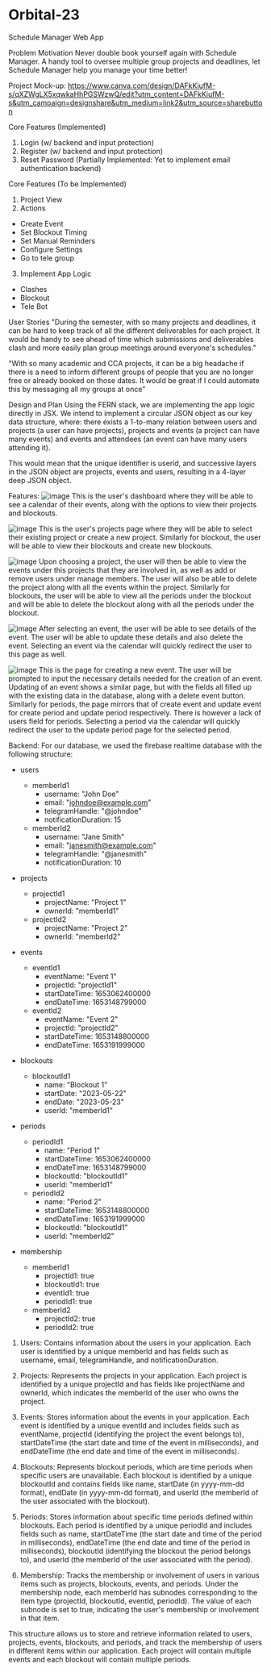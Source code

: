 # Orbital-23
Schedule Manager Web App

Problem Motivation
Never double book yourself again with Schedule Manager. A handy tool to oversee multiple group projects and deadlines, 
let Schedule Manager help you manage your time better! 

Project Mock-up:
https://www.canva.com/design/DAFkKiufM-s/qXZWgLX5xqwkaHhPGSWzwQ/edit?utm_content=DAFkKiufM-s&utm_campaign=designshare&utm_medium=link2&utm_source=sharebutton

Core Features (Implemented)
1. Login (w/ backend and input protection)
2. Register (w/ backend and input protection)
3. Reset Password (Partially Implemented: Yet to implement email authentication backend)

Core Features (To be Implemented)
1. Project View
2. Actions
- Create Event
- Set Blockout Timing
- Set Manual Reminders
- Configure Settings
- Go to tele group
3. Implement App Logic
- Clashes
- Blockout
- Tele Bot

User Stories
"During the semester, with so many projects and deadlines, it can be hard to keep track of all the different deliverables for each project.
It would be handy to see ahead of time which submissions and deliverables clash and more easily plan group meetings around everyone's schedules."

"With so many academic and CCA projects, it can be a big headache if there is a need to inform different groups of people that you are no longer
free or already booked on those dates. It would be great if I could automate this by messaging all my groups at once"

Design and Plan
Using the FERN stack, we are implementing the app logic directly in JSX. We intend to implement a circular JSON object as our key data structure, where:
there exists a 1-to-many relation between users and projects (a user can have projects), projects and events (a project can have many events) and events and
attendees (an event can have many users attending it).

This would mean that the unique identifier is userid, and successive layers in the JSON object are projects, events and users, resulting in a 4-layer deep JSON
object.

Features:
![image](https://github.com/jinyuan0425/Orbital-23/assets/108602250/50f5d0df-2a2b-45e3-8681-ad52e55de6bb)
This is the user's dashboard where they will be able to see a calendar of their events, along with the options to view their projects and blockouts.

![image](https://github.com/jinyuan0425/Orbital-23/assets/108602250/5f2dd1d2-3f3d-471a-9def-4fd78b072275)
This is the user's projects page where they will be able to select their existing project or create a new project.
Similarly for blockout, the user will be able to view their blockouts and create new blockouts.

![image](https://github.com/jinyuan0425/Orbital-23/assets/108602250/7e19de80-b8da-445f-a950-45f3a5ddbc8b)
Upon choosing a project, the user will then be able to view the events under this projects that they are involved in, as well as add or remove users under manage members. The user will also be able to delete the project along with all the events within the project.
Similarly for blockouts, the user will be able to view all the periods under the blockout and will be able to delete the blockout along with all the periods under the blockout.

![image](https://github.com/jinyuan0425/Orbital-23/assets/108602250/1dafd8cd-5c66-4830-b89b-d89c98e73d89)
After selecting an event, the user will be able to see details of the event. The user will be able to update these details and also delete the event.
Selecting an event via the calendar will quickly redirect the user to this page as well.

![image](https://github.com/jinyuan0425/Orbital-23/assets/108602250/d1defbc5-950b-4ce8-8bd1-91618832134a)
This is the page for creating a new event. The user will be prompted to input the necessary details needed for the creation of an event. Updating of an event shows a similar page, but with the fields all filled up with the existing data in the database, along with a delete event button.
Similarly for periods, the page mirrors that of create event and update event for create period and update period respectively. There is however a lack of users field for periods.
Selecting a period via the calendar will quickly redirect the user to the update period page for the selected period.



Backend:
For our database, we used the firebase realtime database with the following structure:
- users
  - memberId1
    - username: "John Doe"
    - email: "johndoe@example.com"
    - telegramHandle: "@johndoe"
    - notificationDuration: 15
  - memberId2
    - username: "Jane Smith"
    - email: "janesmith@example.com"
    - telegramHandle: "@janesmith"
    - notificationDuration: 10

- projects
  - projectId1
    - projectName: "Project 1"
    - ownerId: "memberId1"
  - projectId2
    - projectName: "Project 2"
    - ownerId: "memberId2"

- events
  - eventId1
    - eventName: "Event 1"
    - projectId: "projectId1"
    - startDateTime: 1653062400000
    - endDateTime: 1653148799000
  - eventId2
    - eventName: "Event 2"
    - projectId: "projectId2"
    - startDateTime: 1653148800000
    - endDateTime: 1653191999000

- blockouts
  - blockoutId1
    - name: "Blockout 1"
    - startDate: "2023-05-22"
    - endDate: "2023-05-23"
    - userId: "memberId1"

- periods
  - periodId1
    - name: "Period 1"
    - startDateTime: 1653062400000
    - endDateTime: 1653148799000
    - blockoutId: "blockoutId1"
    - userId: "memberId1"
  - periodId2
    - name: "Period 2"
    - startDateTime: 1653148800000
    - endDateTime: 1653191999000
    - blockoutId: "blockoutId1"
    - userId: "memberId2"

- membership
  - memberId1
    - projectId1: true
    - blockoutId1: true
    - eventId1: true
    - periodId1: true
  - memberId2
    - projectId2: true
    - periodId2: true

1. Users: Contains information about the users in your application. Each user is identified by a unique memberId and has fields such as username, email, telegramHandle, and notificationDuration.

2. Projects: Represents the projects in your application. Each project is identified by a unique projectId and has fields like projectName and ownerId, which indicates the memberId of the user who owns the project.

3. Events: Stores information about the events in your application. Each event is identified by a unique eventId and includes fields such as eventName, projectId (identifying the project the event belongs to), startDateTime (the start date and time of the event in milliseconds), and endDateTime (the end date and time of the event in milliseconds).

4. Blockouts: Represents blockout periods, which are time periods when specific users are unavailable. Each blockout is identified by a unique blockoutId and contains fields like name, startDate (in yyyy-mm-dd format), endDate (in yyyy-mm-dd format), and userId (the memberId of the user associated with the blockout).

5. Periods: Stores information about specific time periods defined within blockouts. Each period is identified by a unique periodId and includes fields such as name, startDateTime (the start date and time of the period in milliseconds), endDateTime (the end date and time of the period in milliseconds), blockoutId (identifying the blockout the period belongs to), and userId (the memberId of the user associated with the period).

6. Membership: Tracks the membership or involvement of users in various items such as projects, blockouts, events, and periods. Under the membership node, each memberId has subnodes corresponding to the item type (projectId, blockoutId, eventId, periodId). The value of each subnode is set to true, indicating the user's membership or involvement in that item.

This structure allows us to store and retrieve information related to users, projects, events, blockouts, and periods, and track the membership of users in different items within our application. Each project will contain multiple events and each blockout will contain multiple periods.
